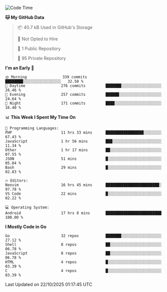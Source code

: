 
<!--START_SECTION:waka-->
![Code Time](http://img.shields.io/badge/Code%20Time-6%2C384%20hrs%2034%20mins-blue)

**🐱 My GitHub Data** 

> 📦 40.7 kB Used in GitHub's Storage 
 > 
> 🚫 Not Opted to Hire
 > 
> 📜 1 Public Repository 
 > 
> 🔑 95 Private Repository 
 > 
**I'm an Early 🐤** 

```text
🌞 Morning                339 commits         ████████░░░░░░░░░░░░░░░░░   32.50 % 
🌆 Daytime                276 commits         ███████░░░░░░░░░░░░░░░░░░   26.46 % 
🌃 Evening                257 commits         ██████░░░░░░░░░░░░░░░░░░░   24.64 % 
🌙 Night                  171 commits         ████░░░░░░░░░░░░░░░░░░░░░   16.40 % 
```


📊 **This Week I Spent My Time On** 

```text
💬 Programming Languages: 
PHP                      11 hrs 33 mins      █████████████████░░░░░░░░   67.43 % 
JavaScript               1 hr 56 mins        ███░░░░░░░░░░░░░░░░░░░░░░   11.34 % 
Other                    1 hr 17 mins        ██░░░░░░░░░░░░░░░░░░░░░░░   07.55 % 
JSON                     51 mins             █░░░░░░░░░░░░░░░░░░░░░░░░   05.04 % 
Bash                     29 mins             █░░░░░░░░░░░░░░░░░░░░░░░░   02.83 % 

🔥 Editors: 
Neovim                   16 hrs 45 mins      ████████████████████████░   97.78 % 
VS Code                  22 mins             █░░░░░░░░░░░░░░░░░░░░░░░░   02.22 % 

💻 Operating System: 
Android                  17 hrs 8 mins       █████████████████████████   100.00 % 
```

**I Mostly Code in Go** 

```text
Go                       32 repos            ███████░░░░░░░░░░░░░░░░░░   27.12 % 
Shell                    8 repos             ██░░░░░░░░░░░░░░░░░░░░░░░   06.78 % 
JavaScript               8 repos             ██░░░░░░░░░░░░░░░░░░░░░░░   06.78 % 
HTML                     4 repos             █░░░░░░░░░░░░░░░░░░░░░░░░   03.39 % 
C                        4 repos             █░░░░░░░░░░░░░░░░░░░░░░░░   03.39 % 
```




 Last Updated on 22/10/2025 01:17:45 UTC
<!--END_SECTION:waka-->
